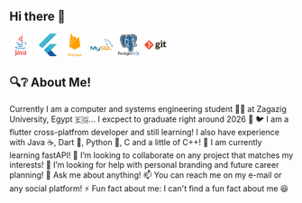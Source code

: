 ## Hi there 👋

<!--
**Hermais/hermais** is a ✨ _special_ ✨ repository because its `README.md` (this file) appears on your GitHub profile.

Here are some ideas to get you started:

- 🔭 I’m currently working on ...
- 🌱 I’m currently learning ...
- 👯 I’m looking to collaborate on ...
- 🤔 I’m looking for help with ...
- 💬 Ask me about ...
- 📫 How to reach me: ...
- 😄 Pronouns: ...
- ⚡ Fun fact: ...
-->


<div>
  <img src="https://github.com/devicons/devicon/blob/master/icons/java/java-original-wordmark.svg" title="Java" alt="Java" width="40" height="40"/>&nbsp;
  <img src="https://github.com/devicons/devicon/blob/master/icons/flutter/flutter-original.svg" title="Flutter" alt="Flutter" width="40" height="40"/>&nbsp;
  <img src="https://github.com/devicons/devicon/blob/master/icons/firebase/firebase-plain-wordmark.svg" title="Firebase" alt="Firebase" width="40" height="40"/>&nbsp;
  <img src="https://github.com/devicons/devicon/blob/master/icons/mysql/mysql-original-wordmark.svg" title="MySQL"  alt="MySQL" width="40" height="40"/>&nbsp;
  <img src="https://github.com/devicons/devicon/blob/master/icons/postgresql/postgresql-original-wordmark.svg" title="PostgreSQL"  alt="PostgreSQL" width="40" height="40"/>&nbsp;
  <img src="https://github.com/devicons/devicon/blob/master/icons/git/git-original-wordmark.svg" title="Git" **alt="Git" width="40" height="40"/>
</div>


## 🔍❔ About Me!
Currently I am a computer and systems engineering student 🧑‍🎓 at Zagazig University, Egypt 🇪🇬... I excpect to graduate right around 2026 🙂
🐦 I am a flutter cross-platfrom developer and still learning! I also have experience with Java ☕, Dart 🎯, Python 🐍, C and a little of C++!
🌱 I am currently learning fastAPI!
👯 I’m looking to collaborate on any project that matches my interests!
🤔 I’m looking for help with personal branding and future career planning!
💬 Ask me about anything!
📫 You can reach me on my e-mail or any social platform!
⚡ Fun fact about me: I can't find a fun fact about me 😆












